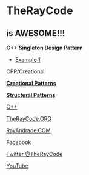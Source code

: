 # TheRayCode
## is AWESOME!!!
**C++ Singleton Design Pattern**

 * [Example 1](/SN1/README.md)

CPP/Creational

**[Creational Patterns](../README.md)**

**[Structural Patterns](../../Structural/README.md)**

[C++](https://github.com/RayAndrade/TheRayCode/tree/main/CPP/README.md)  


[TheRayCode.ORG](https://www.TheRayCode.org)

[RayAndrade.COM](https://www.RayAndrade.com)

[Facebook](https://www.facebook.com/TheRayCode/)

[Twitter @TheRayCode](https://www.twitter.com/TheRayCode/)

[YouTube](https://www.youtube.com/AndradeRay/)


